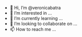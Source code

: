 - 👋 Hi, I’m @veronicabatra
- 👀 I’m interested in ...
- 🌱 I’m currently learning ...
- 💞️ I’m looking to collaborate on ...
- 📫 How to reach me ...

<!---
veronicabatra/veronicabatra is a ✨ special ✨ repository because its `README.md` (this file) appears on your GitHub profile.
You can click the Preview link to take a look at your changes.
--->
